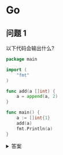 # Go

## 问题 1

以下代码会输出什么?

```go
package main

import (
	"fmt"
)

func add(a []int) {
	a = append(a, 2)
}

func main() {
	a := []int{1}
	add(a)
	fmt.Println(a)
}
```

<details>
  <summary> 答案 </summary>

```
a: [1]
```

原理: 切片与底层数组的关系

参考: [The hidden risk of passing slice as function parameter](https://www.pixelstech.net/article/1607859246-The-hidden-risk-of-passing-slice-as-function-parameter)

</details>
